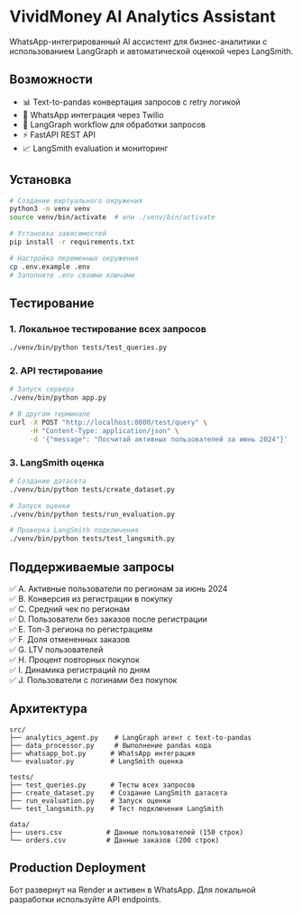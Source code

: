 # VividMoney AI Analytics Assistant

WhatsApp-интегрированный AI ассистент для бизнес-аналитики с использованием LangGraph и автоматической оценкой через LangSmith.

## Возможности

- 📊 Text-to-pandas конвертация запросов с retry логикой
- 📱 WhatsApp интеграция через Twilio
- 🔄 LangGraph workflow для обработки запросов
- ⚡ FastAPI REST API
- 📈 LangSmith evaluation и мониторинг

## Установка

```bash
# Создание виртуального окружения
python3 -m venv venv
source venv/bin/activate  # или ./venv/bin/activate

# Установка зависимостей
pip install -r requirements.txt

# Настройка переменных окружения
cp .env.example .env
# Заполните .env своими ключами
```

## Тестирование

### 1. Локальное тестирование всех запросов
```bash
./venv/bin/python tests/test_queries.py
```

### 2. API тестирование
```bash
# Запуск сервера
./venv/bin/python app.py

# В другом терминале
curl -X POST "http://localhost:8000/test/query" \
     -H "Content-Type: application/json" \
     -d '{"message": "Посчитай активных пользователей за июнь 2024"}'
```

### 3. LangSmith оценка
```bash
# Создание датасета
./venv/bin/python tests/create_dataset.py

# Запуск оценки
./venv/bin/python tests/run_evaluation.py

# Проверка LangSmith подключения
./venv/bin/python tests/test_langsmith.py
```

## Поддерживаемые запросы

✅ A. Активные пользователи по регионам за июнь 2024  
✅ B. Конверсия из регистрации в покупку  
✅ C. Средний чек по регионам  
✅ D. Пользователи без заказов после регистрации  
✅ E. Топ-3 региона по регистрациям  
✅ F. Доля отмененных заказов  
✅ G. LTV пользователей  
✅ H. Процент повторных покупок  
✅ I. Динамика регистраций по дням  
✅ J. Пользователи с логинами без покупок  

## Архитектура

```
src/
├── analytics_agent.py    # LangGraph агент с text-to-pandas
├── data_processor.py     # Выполнение pandas кода
├── whatsapp_bot.py      # WhatsApp интеграция
└── evaluator.py         # LangSmith оценка

tests/
├── test_queries.py      # Тесты всех запросов
├── create_dataset.py    # Создание LangSmith датасета
├── run_evaluation.py    # Запуск оценки
└── test_langsmith.py    # Тест подключения LangSmith

data/
├── users.csv           # Данные пользователей (150 строк)
└── orders.csv          # Данные заказов (200 строк)
```

## Production Deployment

Бот развернут на Render и активен в WhatsApp. Для локальной разработки используйте API endpoints.